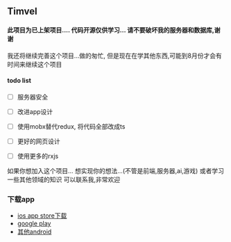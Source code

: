 ## Timvel



#### 此项目为已上架项目.... 代码开源仅供学习... 请不要破坏我的服务器和数据库,谢谢

我还将继续完善这个项目...做的匆忙,
但是现在在学其他东西,可能到8月份才会有时间来继续这个项目

#### todo list
- [ ] 服务器安全
- [ ] 改进app设计
- [ ] 使用mobx替代redux, 将代码全部改成ts
- [ ] 更好的网页设计
- [ ] 使用更多的rxjs
  


如果你想加入这个项目... 想实现你的想法...(不管是前端,服务器,ai,游戏) 或者学习一些其他领域的知识
可以联系我,非常欢迎


### 下载app
- [ios app store下载](https://apps.apple.com/cn/app/id1461661373)
- [google play](https://play.google.com/store/apps/details?id=com.timvel)
- [其他android](https://timvel-downloads.oss-cn-hangzhou.aliyuncs.com/timvel-latest.apk)